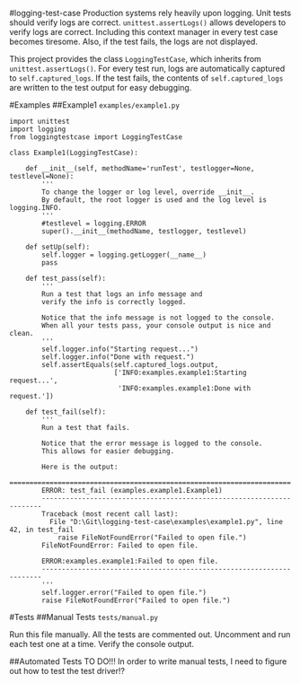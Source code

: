 #logging-test-case
Production systems rely heavily upon logging.  Unit tests should verify logs are correct.
`unittest.assertLogs()` allows developers to verify logs are correct.
Including this context manager in every test case becomes tiresome.  Also, if the test fails, the logs are not displayed.

This project provides the class `LoggingTestCase`, which inherits from `unittest.assertLogs()`.
For every test run, logs are automatically captured to `self.captured_logs`.
If the test fails, the contents of `self.captured_logs` are written to the test output for easy debugging.

#Examples
##Example1
`examples/example1.py`

```
import unittest
import logging
from loggingtestcase import LoggingTestCase

class Example1(LoggingTestCase):

    def __init__(self, methodName='runTest', testlogger=None, testlevel=None):
        '''
        To change the logger or log level, override __init__.
        By default, the root logger is used and the log level is logging.INFO.
        '''
        #testlevel = logging.ERROR
        super().__init__(methodName, testlogger, testlevel)

    def setUp(self):
        self.logger = logging.getLogger(__name__)
        pass

    def test_pass(self):
        '''
        Run a test that logs an info message and
        verify the info is correctly logged.
        
        Notice that the info message is not logged to the console.
        When all your tests pass, your console output is nice and clean.
        '''
        self.logger.info("Starting request...")
        self.logger.info("Done with request.")
        self.assertEquals(self.captured_logs.output,
                          ['INFO:examples.example1:Starting request...',
                           'INFO:examples.example1:Done with request.'])
    
    def test_fail(self):
        '''
        Run a test that fails.
        
        Notice that the error message is logged to the console.
        This allows for easier debugging.
        
        Here is the output:
        ======================================================================
        ERROR: test_fail (examples.example1.Example1)
        ----------------------------------------------------------------------
        Traceback (most recent call last):
          File "D:\Git\logging-test-case\examples\example1.py", line 42, in test_fail
            raise FileNotFoundError("Failed to open file.")
        FileNotFoundError: Failed to open file.
        
        ERROR:examples.example1:Failed to open file.
        ----------------------------------------------------------------------        
        '''
        self.logger.error("Failed to open file.")
        raise FileNotFoundError("Failed to open file.")
```

#Tests
##Manual Tests
`tests/manual.py`

Run this file manually.  All the tests are commented out.  Uncomment and run each test one at a time.  Verify the console output.

##Automated Tests
TO DO!!!
In order to write manual tests, I need to figure out how to test the test driver!?

